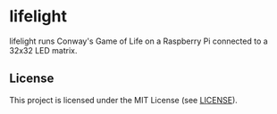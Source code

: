 # lifelight

lifelight runs Conway's Game of Life on a Raspberry Pi connected to a 32x32
LED matrix.

## License

This project is licensed under the MIT License (see [LICENSE](LICENSE)).
